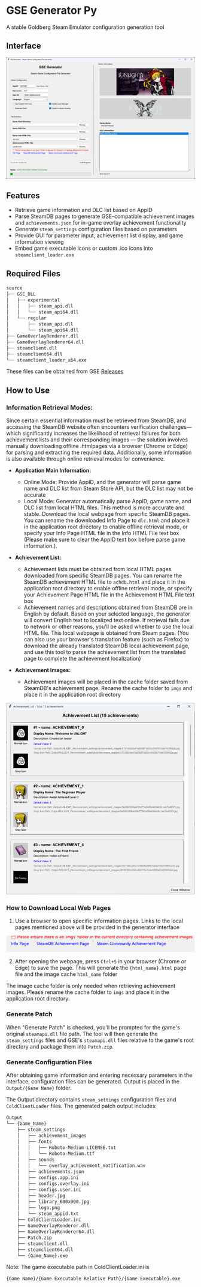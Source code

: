 # GSE Generator Py

A stable Goldberg Steam Emulator configuration generation tool

## Interface

![img1](imgs\img1.png)

## Features

- Retrieve game information and DLC list based on AppID
- Parse SteamDB pages to generate GSE-compatible achievement images and `achievements.json` for in-game overlay achievement functionality
- Generate `steam_settings` configuration files based on parameters
- Provide GUI for parameter input, achievement list display, and game information viewing
- Embed game executable icons or custom .ico icons into `steamclient_loader.exe`



## Required Files

```
source
├── GSE_DLL
│   ├── experimental
│   │   ├── steam_api.dll
│   │   └── steam_api64.dll
│   └── regular
│       ├── steam_api.dll
│       └── steam_api64.dll
├── GameOverlayRenderer.dll
├── GameOverlayRenderer64.dll
├── steamclient.dll
├── steamclient64.dll
└── steamclient_loader_x64.exe
```

These files can be obtained from GSE [Releases](https://github.com/Detanup01/gbe_fork/releases)

## How to Use

### Information Retrieval Modes:

Since certain essential information must be retrieved from SteamDB, and accessing the SteamDB website often encounters verification challenges—which significantly increases the likelihood of retrieval failures for both achievement lists and their corresponding images — the solution involves manually downloading offline .htmlpages via a browser (Chrome or Edge) for parsing and extracting the required data. Additionally, some information is also available through online retrieval modes for convenience.

- **Application Main Information:**
  - Online Mode: Provide AppID, and the generator will parse game name and DLC list from Steam Store API, but the DLC list may not be accurate
  - Local Mode: Generator automatically parse AppID, game name, and DLC list from local HTML files. This method is more accurate and stable. Download the local webpage from specific SteamDB pages. You can rename the downloaded Info Page to `dlc.html` and place it in the application root directory to enable offline retrieval mode, or specify your Info Page HTML file in the Info HTML File text box (Please make sure to clear the AppID text box before parse game information.).

- **Achievement List:**
  - Achievement lists must be obtained from local HTML pages downloaded from specific SteamDB pages. You can rename the SteamDB achievement HTML file to `achdb.html` and place it in the application root directory to enable offline retrieval mode, or specify your Achievement Page HTML file in the Achievement HTML File text box
  - Achievement names and descriptions obtained from SteamDB are in English by default. Based on your selected language, the generator will convert English text to localized text online. If retrieval fails due to network or other reasons, you'll be asked whether to use the local HTML file. This local webpage is obtained from Steam pages. (You can also use your browser's translation feature (such as Firefox) to download the already translated SteamDB local achievement page, and use this tool to parse the achievement list from the translated page to complete the achievement localization)

- **Achievement Images:**
  - Achievement images will be placed in the cache folder saved from SteamDB's achievement page. Rename the cache folder to `imgs` and place it in the application root directory

![img3](imgs\img3.png)

### How to Download Local Web Pages

1. Use a browser to open specific information pages. Links to the local pages mentioned above will be provided in the generator interface

![img2](imgs\img2.png)

2. After opening the webpage, press `Ctrl+S` in your browser (Chrome or Edge) to save the page. This will generate the `{html_name}.html` page file and the image cache `html_name` folder

The image cache folder is only needed when retrieving achievement images. Please rename the cache folder to `imgs` and place it in the application root directory.

### Generate Patch

When "Generate Patch" is checked, you'll be prompted for the game's original `steamapi.dll` file path. The tool will then generate the `steam_settings` files and GSE's `steamapi.dll` files relative to the game's root directory and package them into `Patch.zip`.

### Generate Configuration Files

After obtaining game information and entering necessary parameters in the interface, configuration files can be generated. Output is placed in the `Output/{Game Name}` folder.

The Output directory contains `steam_settings` configuration files and `ColdClientLoader` files. The generated patch output includes:

```
Output
└── {Game_Name}
    ├── steam_settings
    │   ├── achievement_images
    │   ├── fonts
    │   │   ├── Roboto-Medium-LICENSE.txt
    │   │   └── Roboto-Medium.ttf
    │   ├── sounds
    │   │   └── overlay_achievement_notification.wav
    │   ├── achievements.json
    │   ├── configs.app.ini
    │   ├── configs.overlay.ini
    │   ├── configs.user.ini
    │   ├── header.jpg
    │   ├── library_600x900.jpg
    │   ├── logo.png
    │   └── steam_appid.txt
    ├── ColdClientLoader.ini
    ├── GameOverlayRenderer.dll
    ├── GameOverlayRenderer64.dll
    ├── Patch.zip
    ├── steamclient.dll
    ├── steamclient64.dll
    └── {Game_Name}.exe
```

Note: The game executable path in ColdClientLoader.ini is 

```
{Game Name}/{Game Executable Relative Path}/{Game Executable}.exe
```

